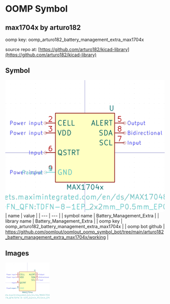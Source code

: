 # OOMP Symbol  
## max1704x  by arturo182  
  
oomp key: oomp_arturo182_battery_management_extra_max1704x  
  
source repo at: [https://github.com/arturo182/kicad-library](https://github.com/arturo182/kicad-library)  
## Symbol  
  
[![working.png](working_600.png)](working.png)  
| name | value | 
| --- | --- | 
| symbol name | Battery_Management_Extra | 
| library name | Battery_Management_Extra | 
| oomp key | oomp_arturo182_battery_management_extra_max1704x | 
| oomp bot github | https://github.com/oomlout/oomlout_oomp_symbol_bot/tree/main/arturo182_battery_management_extra_max1704x/working | 
## Images  
  
[![working.png](working_140.png)](working.png)  
